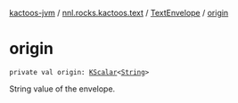 [kactoos-jvm](../../index.md) / [nnl.rocks.kactoos.text](../index.md) / [TextEnvelope](index.md) / [origin](./origin.md)

# origin

`private val origin: `[`KScalar`](../../nnl.rocks.kactoos/-k-scalar.md)`<`[`String`](https://kotlinlang.org/api/latest/jvm/stdlib/kotlin/-string/index.html)`>`

String value of the envelope.

